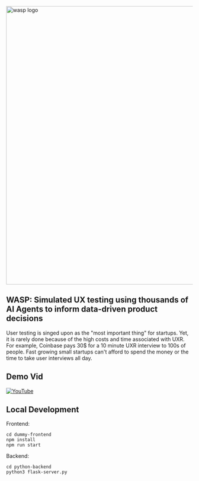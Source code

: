 <img width="751" alt="wasp logo" src="https://github.com/user-attachments/assets/c2119bad-3ca1-4f5e-9818-eba25e5df02a" />


## WASP: Simulated UX testing using thousands of AI Agents to inform data-driven product decisions

User testing is singed upon as the "most important thing" for startups. Yet, it is rarely done because of the high costs and time associated with UXR. For example, Coinbase pays 30$ for a 10 minute UXR interview to 100s of people. Fast growing small startups can't afford to spend the money or the time to take user interviews all day.

## Demo Vid

[![YouTube](http://i.ytimg.com/vi/wmsZRCeKpsU/hqdefault.jpg)](https://www.youtube.com/watch?v=wmsZRCeKpsU)

## Local Development
Frontend:
```
cd dummy-frontend
npm install
npm run start
```
Backend:
```
cd python-backend
python3 flask-server.py
```
